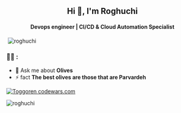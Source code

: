 <h2 align="center">Hi 👋, I'm Roghuchi</h2>
<h4 align="center">Devops engineer | CI/CD & Cloud Automation Specialist</h4>

<p>&nbsp;<img align="center" src="https://github-readme-stats.vercel.app/api?username=roghuchi&show_icons=true&locale=en" alt="roghuchi" /></p>

### :woman_technologist: :

- 💬 Ask me about **Olives**
- ⚡ fact **The best olives are those that are Parvardeh**


[![Toggoren codewars.com](https://www.codewars.com/users/roghuchi/badges/large)](https://www.codewars.com/r/wocz7g)

<p><img align="left" src="https://github-readme-stats.vercel.app/api/top-langs?username=roghuchi&show_icons=true&locale=en&layout=compact" alt="roghuchi" /></p>
